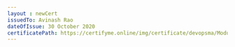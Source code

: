 ```yaml
--- 
layout : newCert 
issuedTo: Avinash Rao
dateOfIssue: 30 October 2020
certificatePath: https://certifyme.online/img/certificate/devopsma/ModuleCertificate/AvinashGit.png
--- 
```

